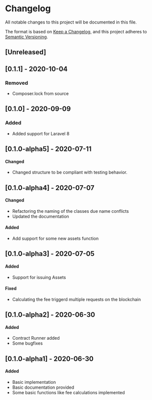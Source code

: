 # Changelog
All notable changes to this project will be documented in this file.

The format is based on [Keep a Changelog](https://keepachangelog.com/en/1.0.0/),
and this project adheres to [Semantic Versioning](https://semver.org/spec/v2.0.0.html).

## [Unreleased]

## [0.1.1] - 2020-10-04
### Removed
- Composer.lock from source

## [0.1.0] - 2020-09-09
### Added
- Added support for Laravel 8

## [0.1.0-alpha5] - 2020-07-11
#### Changed
- Changed structure to be compliant with testing behavior.

## [0.1.0-alpha4] - 2020-07-07
#### Changed
- Refactoring the naming of the classes due name conflicts
- Updated the documentation

#### Added
- Add support for some new assets function

## [0.1.0-alpha3] - 2020-07-05
#### Added
- Support for issuing Assets

#### Fixed
- Calculating the fee triggerd multiple requests on the blockchain

## [0.1.0-alpha2] - 2020-06-30
#### Added
- Contract Runner added
- Some bugfixes

## [0.1.0-alpha1] - 2020-06-30
#### Added
- Basic implementation
- Basic documentation provided
- Some basic functions like fee calculations implemented